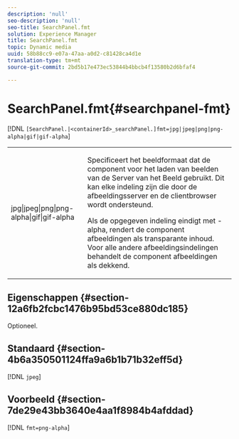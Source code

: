 ```yaml
---
description: 'null'
seo-description: 'null'
seo-title: SearchPanel.fmt
solution: Experience Manager
title: SearchPanel.fmt
topic: Dynamic media
uuid: 58b88cc9-e07a-47aa-a0d2-c81428ca4d1e
translation-type: tm+mt
source-git-commit: 2bd5b17e473ec53844b4bbcb4f13580b2d6bfaf4

---
```



# SearchPanel.fmt{#searchpanel-fmt}

[!DNL `[SearchPanel.|<containerId>_searchPanel.]fmt=jpg|jpeg|png|png-alpha|gif|gif-alpha`]

<table id="table_8629FDB399124A57B8026E46687D0BC2"> 
 <tbody> 
  <tr> 
   <td colname="col1"> <p> <span class="codeph"> jpg|jpeg|png|png-alpha|gif|gif-alpha</span> </p> </td> 
   <td colname="col2"> <p> Specificeert het beeldformaat dat de component voor het laden van beelden van de Server van het Beeld gebruikt. Dit kan elke indeling zijn die door de afbeeldingsserver en de clientbrowser wordt ondersteund. </p> <p>Als de opgegeven indeling eindigt met <span class="codeph"> -alpha</span>, rendert de component afbeeldingen als transparante inhoud. Voor alle andere afbeeldingsindelingen behandelt de component afbeeldingen als dekkend. </p> </td> 
  </tr> 
 </tbody> 
</table>

## Eigenschappen {#section-12a6fb2fcbc1476b95bd53ce880dc185}

Optioneel.

## Standaard {#section-4b6a350501124ffa9a6b1b71b32eff5d}

[!DNL `jpeg`]

## Voorbeeld {#section-7de29e43bb3640e4aa1f8984b4afddad}

[!DNL `fmt=png-alpha`]
